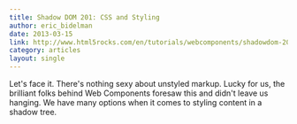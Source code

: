 ```yaml
---
title: Shadow DOM 201: CSS and Styling
author: eric_bidelman
date: 2013-03-15
link: http://www.html5rocks.com/en/tutorials/webcomponents/shadowdom-201/
category: articles
layout: single
---
```


Let's face it. There's nothing sexy about unstyled markup. Lucky for us, the
brilliant folks behind Web Components foresaw this and didn't leave us hanging.
We have many options when it comes to styling content in a shadow tree.
